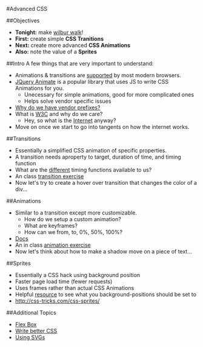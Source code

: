 #Advanced CSS

##Objectives
* **Tonight:** make [wilbur walk](http://imgur.com/mwOvBSA)!
* **First:** create simple **CSS Tranitions**
* **Next:** create more advanced **CSS Animations**
* **Also:** note the value of a **Sprites**

##Intro
A few things that are very important to understand:

* Animations & transitions are [supported](http://caniuse.com/#feat=css-animation) by most modern browsers.
* [JQuery Animate](http://api.jquery.com/animate/) is a popular library that uses JS to write CSS Animations for you.
  * Unecessary for simple animations, good for more complicated ones
  * Helps solve vendor specific issues
* [Why do we have vendor prefixes?](http://stackoverflow.com/questions/8131846/why-do-browsers-create-vendor-prefixes-for-css-properties#answer-813187)
* What is [W3C](http://www.w3.org/wiki/The_history_of_the_Web) and why do we care?
  * Hey, so what is the [Internet](http://en.wikipedia.org/wiki/Internet_Protocol) anyway?
* Move on once we start to go into tangents on how the internet works.

##Transitions
* Essentially a simplified CSS animation of specific properties.
* A transition needs aproperty to target, duration of time, and timing function
* What are the [different](http://css3.bradshawenterprises.com/transitions/#differentTiming) timing functions available to us?
* An class [transition exercise](http://jsbin.com/vasow/7/edit?output)
* Now let's try to create a hover over transition that changes the color of a div...

##Animations
* Similar to a transition except more customizable.
  * How do we setup a custom animation?
  * What are keyframes?
  * How can we  from, to, 0%, 50%, 100%?
* [Docs](https://developer.mozilla.org/en-US/docs/Web/Guide/CSS/Using_CSS_animations)
* An in class [animation exercise](http://jsbin.com/luxapo/2/edit?css,output)
* Now let's think about how to make a shadow move on a piece of text...

##Sprites
* Essentially a CSS hack using background position
* Faster page load time (fewer requests)
* Uses frames rather than actual CSS Animations 
* Helpful [resource](http://www.spritecow.com) to see what you background-positions should be set to 
* http://css-tricks.com/css-sprites/

##Additional Topics
* [Flex Box](http://css-tricks.com/snippets/css/a-guide-to-flexbox/)
* [Write better CSS](http://www.smashingmagazine.com/2007/05/10/70-expert-ideas-for-better-css-coding/)
* [Using SVGs](http://css-tricks.com/using-svg/)